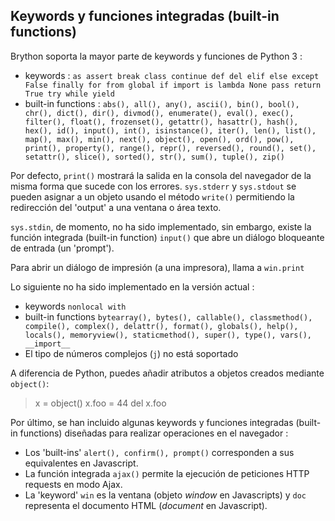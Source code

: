 Keywords y funciones integradas (built-in functions)
----------------------------------------------------

Brython soporta la mayor parte de keywords y funciones de Python 3 :

- keywords : `as assert break class continue def del elif else except False finally for from global if import is lambda None pass return True try while yield`
- built-in functions : `abs(), all(), any(), ascii(), bin(), bool(), chr(), dict(), dir(), divmod(), enumerate(), eval(), exec(), filter(), float(), frozenset(), getattr(), hasattr(), hash(), hex(), id(), input(), int(), isinstance(), iter(), len(), list(), map(), max(), min(), next(), object(), open(), ord(), pow(), print(), property(), range(), repr(), reversed(), round(), set(), setattr(), slice(), sorted(), str(), sum(), tuple(), zip()`

Por defecto, `print()` mostrar&aacute; la salida en la consola del navegador de la misma forma que sucede con los errores. `sys.stderr` y `sys.stdout` se pueden asignar a un objeto usando el m&eacute;todo `write()` permitiendo la redirecci&oacute;n del 'output' a una ventana o &aacute;rea texto. 

`sys.stdin`, de momento, no ha sido implementado, sin embargo, existe la funci&oacute;n integrada (built-in function) `input()` que abre un di&aacute;logo bloqueante de entrada (un 'prompt').

Para abrir un di&aacute;logo de impresi&oacute;n (a una impresora), llama a `win.print`

Lo siguiente no ha sido implementado en la versi&oacute;n actual : 

- keywords `nonlocal with`
- built-in functions `bytearray(), bytes(), callable(), classmethod(), compile(), complex(), delattr(), format(), globals(), help(), locals(), memoryview(), staticmethod(), super(), type(), vars(), __import__`
- El tipo de n&uacute;meros complejos (`j`) no est&aacute; soportado

A diferencia de Python, puedes a&ntilde;adir atributos a objetos creados mediante `object()`:

>    x = object()
>    x.foo = 44
>    del x.foo

Por &uacute;ltimo, se han incluido algunas keywords y funciones integradas (built-in functions) dise&ntilde;adas para realizar operaciones en el navegador :
- Los 'built-ins' `alert(), confirm(), prompt()` corresponden a sus equivalentes en Javascript.
- La funci&oacute;n integrada `ajax()` permite la ejecuci&oacute;n de peticiones HTTP requests en modo Ajax.
- La 'keyword' `win` es la ventana (objeto _window_ en Javascripts) y `doc` representa el documento HTML (_document_ en Javascript).
